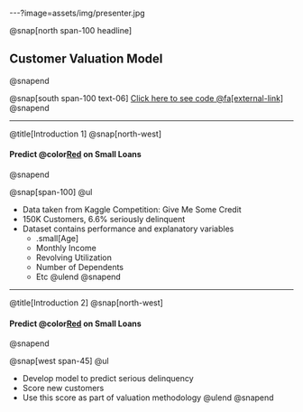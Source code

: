 ---?image=assets/img/presenter.jpg

@snap[north span-100 headline]
## Customer Valuation Model

@snapend

@snap[south span-100 text-06]
[Click here to see code @fa[external-link]](https://github.com/vsotiris/KaggleWork/blob/master/GBM_shapley.ipynb)
@snapend

---

@title[Introduction 1]
@snap[north-west]
#### Predict @color[Red](**Delinquency**) on Small Loans
@snapend

@snap[span-100]
@ul[](false)
- Data taken from Kaggle Competition: Give Me Some Credit
- 150K Customers, 6.6% seriously delinquent 
- Dataset contains performance and explanatory variables
   + .small[Age]
   + Monthly Income
   + Revolving Utilization
   + Number of Dependents
   + Etc
@ulend
@snapend

---

@title[Introduction 2]
@snap[north-west]
#### Predict @color[Red](**Delinquency**) on Small Loans
@snapend

@snap[west span-45]
@ul[](false)
- Develop model to predict serious delinquency
- Score new customers
- Use this score as part of valuation methodology
@ulend
@snapend


